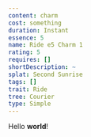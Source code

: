 ```yaml
---
content: charm
cost: something
duration: Instant
essence: 5
name: Ride e5 Charm 1
rating: 5
requires: []
shortDescription: ~
splat: Second Sunrise
tags: []
trait: Ride
tree: Courier
type: Simple
---
```


Hello **world**!
